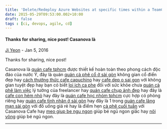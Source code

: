 ```yaml
---
title: 'Delete/Redeploy Azure Websites at specific times within a TeamCity and Octopus Deploy CI/CD pipeline'
date: 2015-05-29T09:53:00.002+10:00
draft: false
tags : [ci, devops, agile, cd]
---
```


#### Thanks for sharing, nice post! Casanova là
[Ji Yeon](https://www.blogger.com/profile/08145826367895009231 "noreply@blogger.com") - <time datetime="2016-01-22T19:08:03.400+11:00">Jan 5, 2016</time>

Thanks for sharing, nice post!  
  
Casanova là [quán cafe tphcm](http://casanovacafe.net/p/quan-cafe-dep-o-duong-tu-xuong-quan-3-tp-hcm.html) được thiết kế hoàn toàn theo phong cách độc đáo của nước Ý, đây là quán [quán cà phê cổ ở sài gòn](http://casanovacafe.net/p/ca-phe-yen-tinh-phong-cach-co-dien-tai-quan-3-sai-gon.html) không gian cổ điển đẹp hay [cách thưởng thức cafe capuchino](http://casanovacafe.net/p/thuong-thuc-huong-vi-tuyet-hao-cua-cafe-capuchino-cua-y.html) hay [cafe dep o sai gon](http://casanovacafe.net/p/nhung-quan-cafe-dep-o-sai-gon.html) với không gian tuyệt đẹp hay bạn có biết [loi ich ca phe](http://casanovacafe.net/p/8-loi-ich-cua-viec-uong-ca-phe-nguyen-chat-doi-voi-suc-khoe.html) đối với sức khỏe chưa [quán cà phê làm việc](http://casanovacafe.net/p/casanova-cafe-khong-gian-lam-viec-ly-tuong-cua-freelancer.html) lý tưởng của freelancer hay [quán cafe chụp ảnh đẹp](http://casanovacafe.net/p/quan-cafe-chup-anh-dep-khong-tinh-phi-o-sai-gon.html) hay đây là [cafe con hẻm nhỏ](http://casanovacafe.net/p/casanova-quan-cafe-trong-con-hem-nho-duong-tu-xuong-sai-gon.html) hay đây là [quán cafe học nhóm tphcm](http://casanovacafe.net/p/quan-cafe-co-phong-offline-de-to-chuc-hop-nhom-o-tphcm.html) cực hợp có phòng riêng hay [quán cafe tình nhân ở sài gòn](http://casanovacafe.net/p/quan-cafe-lang-man-danh-cho-cac-cap-tinh-nhan-tai-sai-gon.html) hay đây là 1 trong [quán cafe lãng mạn sài gòn](http://casanovacafe.net/p/casanova-quan-ca-phe-dep-lang-man-o-sai-gon-co-do-uong-gia-re.html) với đồ uống giá rẻ hay là điểm hẹn [cà phê cuối tuần](http://casanovacafe.net/p/diem-hen-cuoi-tuan-o-sai-gon-cung-voi-casanova-cafe.html) với Casanova Cafe hay [meo giup be ngu ngon](http://anthaison.vn/nhung-meo-hay-giup-be-ngu-ngon-giac-cuc-ki-don-gian/) giúp bé ngủ ngon giấc hay [nôi võng](http://anthaison.vn/sp/noi-vong-tu-dong-3-trong-1/) giúp bé ngủ ngon.
<hr />

